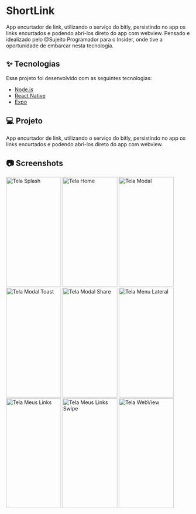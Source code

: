 # ShortLink
App encurtador de link, utilizando o serviço do bitly, persistindo no app os links encurtados e podendo abri-los direto do app com webview.
Pensado e idealizado pelo @Sujeito Programador para o Insider, onde tive a oportunidade de embarcar nesta tecnologia.

## ✨ Tecnologias

Esse projeto foi desenvolvido com as seguintes tecnologias:

- [Node.js](https://nodejs.org/)
- [React Native](https://reactnative.dev/)
- [Expo](https://expo.io/)

## 💻 Projeto

App encurtador de link, utilizando o serviço do bitly, persistindo no app os links encurtados e podendo abri-los direto do app com webview.

## 📷 Screenshots  
<div style="flex-direction: row;">
<img style="flex-direction: row;" alt="Tela Splash" src="https://drive.google.com/uc?export=view&id=19b_h66jCxkz1pEF6yhWI7V8lSmr2QuNq" width="150" height="300">
<img style="flex-direction: row;" alt="Tela Home" src="https://drive.google.com/uc?export=view&id=19bXct38jDWseuDIbpkPOoJIiCFnv6QTM" width="150" height="300">
<img style="flex-direction: row;" alt="Tela Modal" src="https://drive.google.com/uc?export=view&id=19XatrE0ImuU-szpUKYMnRPd-d7KOFXmI" width="150" height="300">
<img style="flex-direction: row;" alt="Tela Modal Toast" src="https://drive.google.com/uc?export=view&id=19QjaND4eWZ2g2DbcTooE_DueymX1S9A-" width="150" height="300">
<img style="flex-direction: row;" alt="Tela Modal Share" src="https://drive.google.com/uc?export=view&id=199lwagq_bMVvTbTey1wTOX6OkTlahMdQ" width="150" height="300">
<img style="flex-direction: row;" alt="Tela Menu Lateral" src="https://drive.google.com/uc?export=view&id=1980axGXNUuG3JYSfoA4QDrQ79gqTqdv1" width="150" height="300">
<img style="flex-direction: row;" alt="Tela Meus Links" src="https://drive.google.com/uc?export=view&id=197bSpOlcsIW0U63nOb55kKEl7ihUxz0G" width="150" height="300">
<img style="flex-direction: row;" alt="Tela Meus Links Swipe" src="https://drive.google.com/uc?export=view&id=196SM7jUhM1sdD6pNb1s07ur2XHMKpANz" width="150" height="300">
<img style="flex-direction: row;" alt="Tela WebView" src="https://drive.google.com/uc?export=view&id=191nupSkCC6hSiuCy2ksWEzpEErpclB0E" width="150" height="300">
</div>
